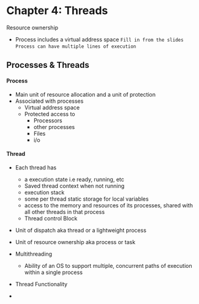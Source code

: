 # Chapter 4: Threads
Resource ownership
- Process includes a virtual address space
`Fill in from the slides`
`Process can have multiple lines of execution`
## Processes & Threads
#### Process
- Main unit of resource allocation and a unit of protection
- Associated with processes
	- Virtual address space
	- Protected access to
		- Processors
		- other processes
		- Files
		- i/o
#### Thread
- Each thread has 
	- a execution state i.e ready, running, etc
	- Saved thread context when not running 
	- execution stack
	- some per thread static storage for local variables
	- access to the memory and resources of its processes, shared with all other threads in that process
	- Thread control Block



- Unit of dispatch aka thread or a lightweight process
- Unit of resource ownership aka process or task
- Multithreading
	- Ability of an OS to support multiple, concurrent paths of execution within a single process
- Thread Functionality
-  
